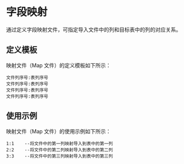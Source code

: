 字段映射 
=========================

通过定义字段映射文件，可指定导入文件中的列和目标表中的列的对应关系。

定义模板 
-------------------------

映射文件（Map 文件）的定义模板如下所示：

```unknow
文件列序号:表列序号
文件列序号:表列序号
文件列序号:表列序号
文件列序号:表列序号
```



使用示例 
-------------------------

映射文件（Map 文件）的使用示例如下所示：

```unknow
1:1    --将文件中的第一列映射导入到表中的第一列
2:2    --将文件中的第二列映射导入到表中的第二列
3:3    --将文件中的第三列映射导入到表中的第三列
```


